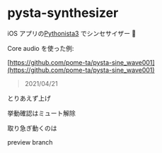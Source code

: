 # pysta-synthesizer



iOS アプリの[Pythonista3](http://omz-software.com/pythonista/) でシンセサイザー 🎹



Core audio を使った例:

[https://github.com/pome-ta/pysta-sine_wave001](https://github.com/pome-ta/pysta-sine_wave001)



> 2021/04/21

とりあえず上げ


挙動確認はミュート解除


取り急ぎ動くのは


preview branch